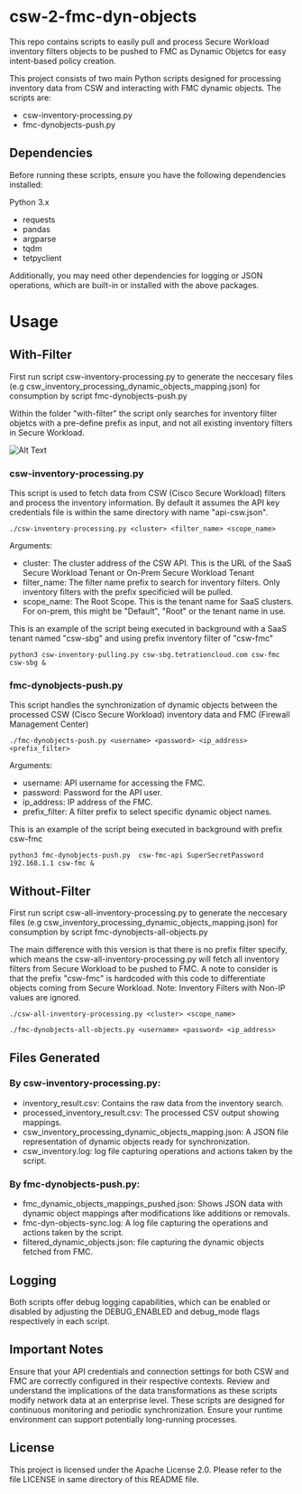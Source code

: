# csw-2-fmc-dyn-objects
This repo contains scripts to easily pull and process Secure Workload inventory filters objects to be pushed to FMC as Dynamic Objetcs for easy intent-based policy creation.

This project consists of two main Python scripts designed for processing inventory data from CSW and interacting with FMC dynamic objects. The scripts are:

* csw-inventory-processing.py
* fmc-dynobjects-push.py


## Dependencies
Before running these scripts, ensure you have the following dependencies installed:

Python 3.x
* requests
* pandas
* argparse
* tqdm
* tetpyclient

Additionally, you may need other dependencies for logging or JSON operations, which are built-in or installed with the above packages.


# Usage

## With-Filter
First run script csw-inventory-processing.py to generate the neccesary files (e.g csw_inventory_processing_dynamic_objects_mapping.json) for consumption by script fmc-dynobjects-push.py

Within the folder "with-filter" the script only searches for inventory filter objetcs with a pre-define prefix as input, and not all existing inventory filters in Secure Workload.

![Alt Text](https://github.com/jquintero17/csw-2-fmc-dyn-objects/blob/main/usage_example.gif)


### csw-inventory-processing.py
This script is used to fetch data from CSW (Cisco Secure Workload) filters and process the inventory information. By default it assumes the API key credentials file is within the same directory with name "api-csw.json".
```
./csw-inventory-processing.py <cluster> <filter_name> <scope_name>
```

Arguments:
* cluster: The cluster address of the CSW API. This is the URL of the SaaS Secure Workload Tenant or On-Prem Secure Workload Tenant
* filter_name: The filter name prefix to search for inventory filters. Only inventory filters with the prefix specificied will be pulled.
* scope_name: The Root Scope. This is the tenant name for SaaS clusters. For on-prem, this might be "Default", "Root" or the tenant name in use.

This is an example of the script being executed in background with a SaaS tenant named "csw-sbg" and using prefix inventory filter of "csw-fmc"
```
python3 csw-inventory-pulling.py csw-sbg.tetrationcloud.com csw-fmc csw-sbg &
```



### fmc-dynobjects-push.py
This script handles the synchronization of dynamic objects between the processed CSW (Cisco Secure Workload) inventory data and FMC (Firewall Management Center)

```
./fmc-dynobjects-push.py <username> <password> <ip_address> <prefix_filter>
```

Arguments:
* username: API username for accessing the FMC.
* password: Password for the API user.
* ip_address: IP address of the FMC.
* prefix_filter: A filter prefix to select specific dynamic object names.

This is an example of the script being executed in background with prefix csw-fmc
```
python3 fmc-dynobjects-push.py  csw-fmc-api SuperSecretPassword 192.168.1.1 csw-fmc &
```
## Without-Filter
First run script csw-all-inventory-processing.py to generate the neccesary files (e.g csw_inventory_processing_dynamic_objects_mapping.json) for consumption by script fmc-dynobjects-all-objects.py

The main difference with this version is that there is no prefix filter specify, which means the csw-all-inventory-processing.py will fetch all inventory filters from Secure Workload to be pushed to FMC. A note to consider is that the prefix "csw-fmc" is hardcoded with this code to differentiate objects coming from Secure Workload.
Note: Inventory Filters with Non-IP values are ignored.

```
./csw-all-inventory-processing.py <cluster> <scope_name>
```

```
./fmc-dynobjects-all-objects.py <username> <password> <ip_address>
```

## Files Generated

### By csw-inventory-processing.py:
* inventory_result.csv: Contains the raw data from the inventory search.
* processed_inventory_result.csv: The processed CSV output showing mappings.
* csw_inventory_processing_dynamic_objects_mapping.json: A JSON file representation of dynamic objects ready for synchronization.
* csw_inventory.log: log file capturing operations and actions taken by the script.

### By fmc-dynobjects-push.py:
* fmc_dynamic_objects_mappings_pushed.json: Shows JSON data with dynamic object mappings after modifications like additions or removals.
* fmc-dyn-objects-sync.log: A log file capturing the operations and actions taken by the script.
* filtered_dynamic_objects.json: file capturing the dynamic objects fetched from FMC.

## Logging
Both scripts offer debug logging capabilities, which can be enabled or disabled by adjusting the DEBUG_ENABLED and debug_mode flags respectively in each script.

## Important Notes
Ensure that your API credentials and connection settings for both CSW and FMC are correctly configured in their respective contexts.
Review and understand the implications of the data transformations as these scripts modify network data at an enterprise level.
These scripts are designed for continuous monitoring and periodic synchronization. Ensure your runtime environment can support potentially long-running processes.


## License
This project is licensed under the Apache License 2.0. Please refer to the file LICENSE in same directory of this README file.
